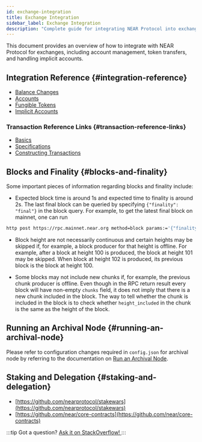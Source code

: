 ```yaml
---
id: exchange-integration
title: Exchange Integration
sidebar_label: Exchange Integration
description: "Complete guide for integrating NEAR Protocol into exchanges - covers balance changes, accounts, tokens, blocks, finality, archival nodes, and staking delegation."
---
```


This document provides an overview of how to integrate with NEAR Protocol for exchanges, including account management, token transfers, and handling implicit accounts.

## Integration Reference {#integration-reference}

- [Balance Changes](/integrations/balance-changes)
- [Accounts](/integrations/accounts)
- [Fungible Tokens](/integrations/fungible-tokens)
- [Implicit Accounts](/integrations/implicit-accounts)

### Transaction Reference Links {#transaction-reference-links}

 - [Basics](/protocol/transactions)
 - [Specifications](https://nomicon.io/RuntimeSpec/Transactions)
 - [Constructing Transactions](/integrations/create-transactions)

## Blocks and Finality {#blocks-and-finality}

Some important pieces of information regarding blocks and finality include:

- Expected block time is around 1s and expected time to finality is around 2s. The last final block can be queried by
  specifying `{"finality": "final"}` in the block query. For example, to get the latest final block on mainnet, one can run

```bash
http post https://rpc.mainnet.near.org method=block params:='{"finality":"final"}' id=123 jsonrpc=2.0
```

- Block height are not necessarily continuous and certain heights may be skipped if, for example, a block producer for that height is offline. For example, after a block at height 100 is produced, the block at height 101 may be skipped. When block at height 102 is produced, its previous block is the block at height 100.

- Some blocks may not include new chunks if, for example, the previous chunk producer is offline. Even though in the RPC
  return result every block will have non-empty `chunks` field, it does not imply that there is a new chunk included in the block.
  The way to tell whether the chunk is included in the block is to check whether `height_included` in the chunk is the same
  as the height of the block.

## Running an Archival Node {#running-an-archival-node}
Please refer to configuration changes required in `config.json` for archival node by referring to the documentation on [Run an Archival Node](https://near-nodes.io/archival/run-archival-node-with-nearup).

## Staking and Delegation {#staking-and-delegation}

- [https://github.com/nearprotocol/stakewars](https://github.com/nearprotocol/stakewars)
- [https://github.com/near/core-contracts](https://github.com/near/core-contracts)

:::tip Got a question?
<a href="https://stackoverflow.com/questions/tagged/nearprotocol" target="_blank" rel="noopener noreferrer"> Ask it on StackOverflow! </a>
:::
